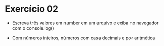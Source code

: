 # Exercício 02

* Escreva três valores em number em um arquivo e exiba no navegador com o console.log()

* Com números inteiros, números com casa decimais e por aritmética